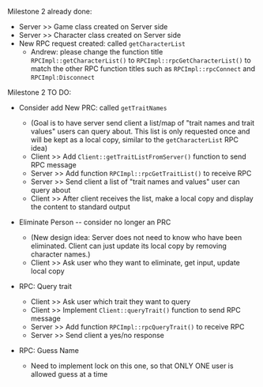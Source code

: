 Milestone 2 already done:
- Server >> Game class created on Server side 
- Server >> Character class created on Server side 
- New RPC request created: called ```getCharacterList```
  - Andrew: please change the function title ```RPCImpl::getCharacterList()``` to ```RPCImpl::rpcGetCharacterList()``` to match the other RPC function titles such as ```RPCImpl::rpcConnect``` and ```RPCImpl:Disconnect```


Milestone 2 TO DO:

- Consider add New PRC: called ```getTraitNames```
  - (Goal is to have server send client a list/map of "trait names and trait values" users can query about. This list is only requested once and will be kept as a local copy, similar to the ```getCharacterList``` RPC idea)
  - Client >> Add ```Client::getTraitListFromServer()``` function to send RPC message 
  - Server >> Add function ```RPCImpl::rpcGetTraitList()``` to receive RPC  
  - Server >> Send client a list of "trait names and values" user can query about 
  - Client >> After client receives the list, make a local copy and display the content to standard output 

- Eliminate Person -- consider no longer an PRC
  - (New design idea: Server does not need to know who have been eliminated. Client can just update its local copy by removing character names.)
  - Client >> Ask user who they want to eliminate, get input, update local copy


- RPC: Query trait
  - Client >> Ask user which trait they want to query 
  - Client >> Implement ```Client::queryTrait()``` function to send RPC message 
  - Server >> Add function ```RPCImpl::rpcQueryTrait()``` to receive RPC
  - Server >> Send client a yes/no response 


- RPC: Guess Name
  - Need to implement lock on this one, so that ONLY ONE user is allowed guess at a time 
